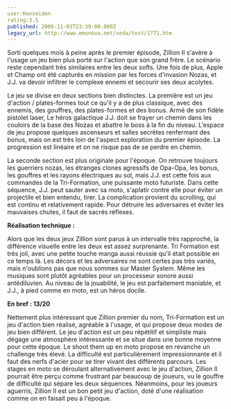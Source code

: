 ```yaml
---
user:Kenseiden
rating:3.5
published: 2006-11-03T23:39:00.000Z
legacy_url: http://www.emunova.net/veda/test/1771.htm
---
```

Sorti quelques mois à peine après le premier épisode, Zillion II s'avère à l'usage un jeu bien plus porté sur l'action que son grand frère. Le scénario reste cependant très similaires entre les deux softs. Une fois de plus, Apple et Champ ont été capturés en mission par les forces d'invasion Nozas, et J.J. va devoir infiltrer le complexe ennemi et secourir ses deux acolytes.  

  

Le jeu se divise en deux sections bien distinctes. La première est un jeu d'action / plates-formes tout ce qu'il y a de plus classique, avec des ennemis, des gouffres, des plates-formes et des bonus. Armé de son fidèle pistolet laser, Le héros galactique J.J. doit se frayer un chemin dans les couloirs de la base des Nozas et abattre le boss à la fin du niveau. L'espace de jeu propose quelques ascenseurs et salles secrètes renfermant des bonus, mais on est très loin de l'aspect exploration du premier épisode. La progression est linéaire et on ne risque pas de se perdre en chemin.  

  

La seconde section est plus originale pour l'époque. On retrouve toujours les guerriers nozas, les étranges clones agressifs de Opa-Opa, les bonus, les gouffres et les rayons électriques au sol, mais J.J. est cette fois aux commandes de la Tri-Formation, une puissante moto futuriste. Dans cette séquence, J.J. peut sauter avec sa moto, s'aplatir contre elle pour éviter un projectile et bien entendu, tirer. La complication provient du scrolling, qui est continu et relativement rapide. Pour détruire les adversaires et éviter les mauvaises chutes, il faut de sacrés réflexes.  

  

**Réalisation technique :**  

Alors que les deux jeux Zillion sont parus à un intervalle très rapproché, la différence visuelle entre les deux est assez surprenante. Tri Formation est très joli, avec une petite touche manga aussi réussie qu'il était possible en ce temps là. Les décors et les adversaires ne sont certes pas très variés, mais n'oublions pas que nous sommes sur Master System. Même les musiques sont plutôt agréables pour un processeur sonore aussi antédiluvien. Au niveau de la jouabilité, le jeu est parfaitement maniable, et J.J., à pied comme en moto, est un héros docile.  

  

**En bref : 13/20**  

Nettement plus intéressant que Zillion premier du nom, Tri-Formation est un jeu d'action bien réalisé, agréable à l'usage, et qui propose deux modes de jeu bien différent. Le jeu d'action est un peu répétitif et simpliste mais dégage une atmosphère intéressante et se situe dans une bonne moyenne pour cette époque. Le shoot them up en moto propose en revanche un challenge très élevé. La difficulté est particulièrement impressionnante et il faut des nerfs d'acier pour se tirer vivant des différents parcours. Les stages en moto se déroulant alternativement avec le jeu d'action, Zillion II pourrait être perçu comme frustrant par beaucoup de joueurs, vu le gouffre de difficulté qui sépare les deux séquences. Néanmoins, pour les joueurs aguerris, Zillion II est un bon petit jeu d'action, doté d'une réalisation comme on en faisait peu à l'époque.